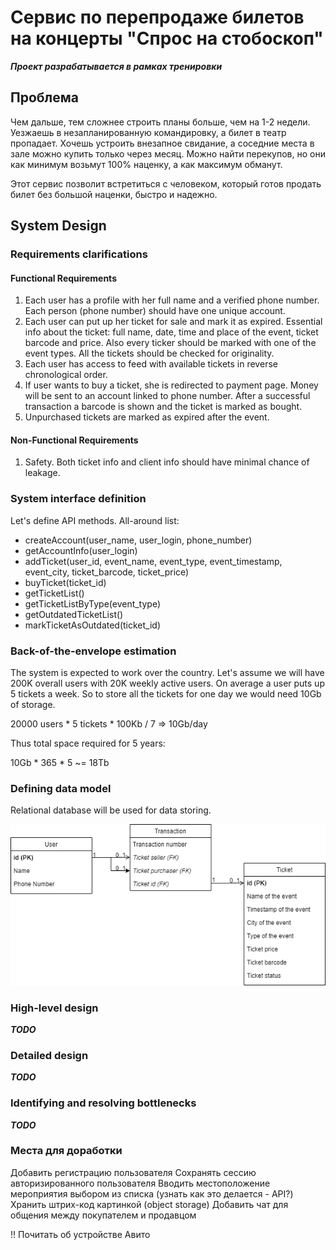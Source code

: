 # Сервис по перепродаже билетов на концерты "Спрос на стобоскоп"

***Проект разрабатывается в рамках тренировки***

## Проблема

Чем дальше, тем сложнее строить планы больше, чем на 1-2 недели. Уезжаешь в незапланированную командировку, а билет в театр пропадает. Хочешь устроить внезапное свидание, а соседние места в зале можно купить только через месяц. Можно найти перекупов, но они как минимум возьмут 100% наценку, а как максимум обманут. 

Этот сервис позволит встретиться с человеком, который готов продать билет без большой наценки, быстро и надежно.

## System Design

### Requirements clarifications

#### Functional Requirements

1. Each user has a profile with her full name and a verified phone number. Each person (phone number) should have one unique account.
2. Each user can put up her ticket for sale and mark it as expired. Essential info about the ticket: full name, date, time and place of the event, ticket barcode and price. Also every ticker should be marked with one of the event types. All the tickets should be checked for originality. 
3. Each user has access to feed with available tickets in reverse chronological order.
4. If user wants to buy a ticket, she is redirected to payment page. Money will be sent to an account linked to phone number. After a successful transaction a barcode is shown and the ticket is marked as bought.
5. Unpurchased tickets are marked as expired after the event.

#### Non-Functional Requirements

1. Safety. Both ticket info and client info should have minimal chance of leakage.

### System interface definition

Let's define API methods. All-around list:
* createAccount(user_name, user_login, phone_number)
* getAccountInfo(user_login)
* addTicket(user_id, event_name, event_type, event_timestamp, event_city, ticket_barcode, ticket_price)
* buyTicket(ticket_id)
* getTicketList()
* getTicketListByType(event_type)
* getOutdatedTicketList()
* markTicketAsOutdated(ticket_id)

### Back-of-the-envelope estimation

The system is expected to work over the country. Let's assume we will have 200K overall users with 20K weekly active users. On average a user puts up 5 tickets a week. So to store all the tickets for one day we would need 10Gb of storage.

20000 users * 5 tickets * 100Kb / 7 => 10Gb/day

Thus total space required for 5 years:

10Gb * 365 * 5 ~= 18Tb

### Defining data model

Relational database will be used for data storing.

![Data model](<img/data_model.png>)

### High-level design

***TODO***

### Detailed design

***TODO***

### Identifying and resolving bottlenecks

***TODO***

### Места для доработки

Добавить регистрацию пользователя
Сохранять сессию авторизированного пользователя
Вводить местоположение мероприятия выбором из списка (узнать как это делается - API?)
Хранить штрих-код картинкой (object storage)
Добавить чат для общения между покупателем и продавцом

!! Почитать об устройстве Авито
